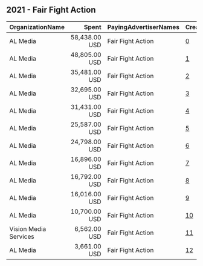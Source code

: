 ## 2021 - Fair Fight Action 
|OrganizationName|Spent|PayingAdvertiserNames|CreativeUrls|Impressions|Genders|AgeBrackets|CountryCodes|BillingAddresses|CandidateBallotInformation|
|:---|---:|:---|:---|---:|:---|:---|:---|:---|:---|
|AL Media|58,438.00 USD|Fair Fight Action|[0](https://www.snap.com/political-ads/asset/fa5f1cf070f66023be420703a4f0bf91026c0133b3e4c32a54c57a05d44ee7fb?mediaType=mp4)|7,161,369||18+|united states|"222 W. Ontario,Chicago,60654,US"||
|AL Media|48,805.00 USD|Fair Fight Action|[1](https://www.snap.com/political-ads/asset/fa5f1cf070f66023be420703a4f0bf91026c0133b3e4c32a54c57a05d44ee7fb?mediaType=mp4)|4,793,934||18+|united states|"222 W. Ontario,Chicago,60654,US"||
|AL Media|35,481.00 USD|Fair Fight Action|[2](https://www.snap.com/political-ads/asset/99dbe4aac46cd95d2485841de4620079f820216e50da56b4376ac23ddb4826af?mediaType=mp4)|7,596,796||18-34|united states|"222 W. Ontario,Chicago,60654,US"|Fair Fight Action|
|AL Media|32,695.00 USD|Fair Fight Action|[3](https://www.snap.com/political-ads/asset/fa5f1cf070f66023be420703a4f0bf91026c0133b3e4c32a54c57a05d44ee7fb?mediaType=mp4)|2,229,832||18+|united states|"222 W. Ontario,Chicago,60654,US"||
|AL Media|31,431.00 USD|Fair Fight Action|[4](https://www.snap.com/political-ads/asset/fa5f1cf070f66023be420703a4f0bf91026c0133b3e4c32a54c57a05d44ee7fb?mediaType=mp4)|2,131,728||18+|united states|"222 W. Ontario,Chicago,60654,US"||
|AL Media|25,587.00 USD|Fair Fight Action|[5](https://www.snap.com/political-ads/asset/fa5f1cf070f66023be420703a4f0bf91026c0133b3e4c32a54c57a05d44ee7fb?mediaType=mp4)|1,446,120||18+|united states|"222 W. Ontario,Chicago,60654,US"||
|AL Media|24,798.00 USD|Fair Fight Action|[6](https://www.snap.com/political-ads/asset/fa5f1cf070f66023be420703a4f0bf91026c0133b3e4c32a54c57a05d44ee7fb?mediaType=mp4)|1,459,870||18+|united states|"222 W. Ontario,Chicago,60654,US"||
|AL Media|16,896.00 USD|Fair Fight Action|[7](https://www.snap.com/political-ads/asset/99dbe4aac46cd95d2485841de4620079f820216e50da56b4376ac23ddb4826af?mediaType=mp4)|3,927,816||18+|united states|"222 W. Ontario,Chicago,60654,US"|Fair Fight Action|
|AL Media|16,792.00 USD|Fair Fight Action|[8](https://www.snap.com/political-ads/asset/0d435b97629d8482fea59c9d2568d238286df07a29947d3f2ae213eddad0eaf1?mediaType=mp4)|3,004,736||18+|united states|"222 W. Ontario,Chicago,60654,US"||
|AL Media|16,016.00 USD|Fair Fight Action|[9](https://www.snap.com/political-ads/asset/99dbe4aac46cd95d2485841de4620079f820216e50da56b4376ac23ddb4826af?mediaType=mp4)|3,171,766||18+|united states|"222 W. Ontario,Chicago,60654,US"|Fair Fight Action|
|AL Media|10,700.00 USD|Fair Fight Action|[10](https://www.snap.com/political-ads/asset/99dbe4aac46cd95d2485841de4620079f820216e50da56b4376ac23ddb4826af?mediaType=mp4)|2,284,712||18+|united states|"222 W. Ontario,Chicago,60654,US"|Fair Fight Action|
|Vision Media Services|6,562.00 USD|Fair Fight Action|[11](https://www.snap.com/political-ads/asset/de52b1dde54f3a974c7ef12b55d6f3c07ee4a31396229bae4239f0d36ec73bd0?mediaType=mov)|1,828,285|||united states|"PO Box 56081 ,Chicago,60656,US"||
|AL Media|3,661.00 USD|Fair Fight Action|[12](https://www.snap.com/political-ads/asset/99dbe4aac46cd95d2485841de4620079f820216e50da56b4376ac23ddb4826af?mediaType=mp4)|608,021||18+|united states|"222 W. Ontario,Chicago,60654,US"|Fair Fight Action|
